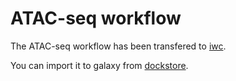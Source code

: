 # ATAC-seq workflow

The ATAC-seq workflow has been transfered to [iwc](https://github.com/galaxyproject/iwc/tree/main/workflows/epigenetics/atacseq).

You can import it to galaxy from [dockstore](https://dockstore.org/workflows/github.com/iwc-workflows/atacseq/main:main?tab=info).

